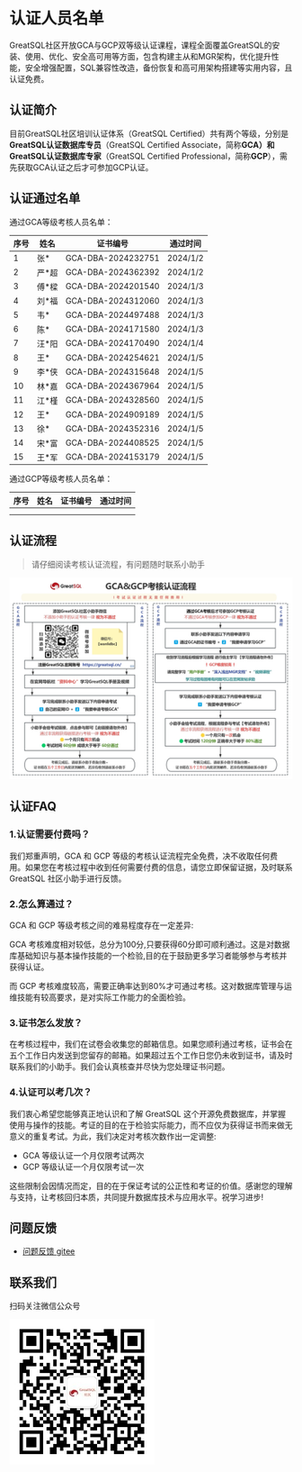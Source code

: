 # 认证人员名单
GreatSQL社区开放GCA与GCP双等级认证课程，课程全面覆盖GreatSQL的安装、使用、优化、安全高可用等方面，包含构建主从和MGR架构，优化提升性能，安全增强配置，SQL兼容性改造，备份恢复和高可用架构搭建等实用内容，且认证免费。

## 认证简介

目前GreatSQL社区培训认证体系（GreatSQL Certified）共有两个等级，分别是**GreatSQL认证数据库专员**（GreatSQL Certified Associate，简称**GCA）**和**GreatSQL认证数据库专家**（GreatSQL Certified Professional，简称**GCP**），需先获取GCA认证之后才可参加GCP认证。

## 认证通过名单

通过GCA等级考核人员名单：

| 序号 | 姓名  | 证书编号           | 通过时间 |
| ---- | ----- | ------------------ | -------- |
| 1    | 张*   | GCA-DBA-2024232751 | 2024/1/2 |
| 2    | 严*超 | GCA-DBA-2024362392 | 2024/1/2 |
| 3    | 傅*樑 | GCA-DBA-2024201540 | 2024/1/3 |
| 4    | 刘*福 | GCA-DBA-2024312060 | 2024/1/3 |
| 5    | 韦*   | GCA-DBA-2024497488 | 2024/1/3 |
| 6    | 陈*   | GCA-DBA-2024171580 | 2024/1/3 |
| 7    | 汪*阳 | GCA-DBA-2024170490 | 2024/1/4 |
| 8    | 王*   | GCA-DBA-2024254621 | 2024/1/5 |
| 9    | 李*侠 | GCA-DBA-2024315648 | 2024/1/5 |
| 10   | 林*嘉 | GCA-DBA-2024367964 | 2024/1/5 |
| 11   | 江*槿 | GCA-DBA-2024328560 | 2024/1/5 |
| 12   | 王*   | GCA-DBA-2024909189 | 2024/1/5 |
| 13   | 徐*   | GCA-DBA-2024352316 | 2024/1/5 |
| 14   | 宋*富 | GCA-DBA-2024408525 | 2024/1/5 |
| 15   | 王*军 | GCA-DBA-2024153179 | 2024/1/5 |

通过GCP等级考核人员名单：

| 序号 | 姓名 | 证书编号 | 通过时间 |
| ---- | ---- | -------- | -------- |
|      |      |          |          |
|      |      |          |          |

## 认证流程

> 请仔细阅读考核认证流程，有问题随时联系小助手

![认证考核流程](./flow-chart.png)

## 认证FAQ

### 1.认证需要付费吗？

我们郑重声明，GCA 和 GCP 等级的考核认证流程完全免费，决不收取任何费用。如果您在考核过程中收到任何需要付费的信息，请您立即保留证据，及时联系 GreatSQL 社区小助手进行反馈。

### 2.怎么算通过？

GCA 和 GCP 等级考核之间的难易程度存在一定差异:

GCA 考核难度相对较低，总分为100分,只要获得60分即可顺利通过。这是对数据库基础知识与基本操作技能的一个检验,目的在于鼓励更多学习者能够参与考核并获得认证。

而 GCP 考核难度较高，需要正确率达到80%才可通过考核。这对数据库管理与运维技能有较高要求，是对实际工作能力的全面检验。

### 3.证书怎么发放？

在考核过程中，我们在试卷会收集您的邮箱信息。如果您顺利通过考核，证书会在五个工作日内发送到您留存的邮箱。如果超过五个工作日您仍未收到证书，请及时联系我们的小助手。我们会认真核查并尽快为您处理证书问题。

### 4.认证可以考几次？

我们衷心希望您能够真正地认识和了解 GreatSQL 这个开源免费数据库，并掌握使用与操作的技能。考证的目的在于检验实际能力，而不应仅为获得证书而来做无意义的重复考试。为此，我们决定对考核次数作出一定调整:

- GCA 等级认证一个月仅限考试两次
- GCP 等级认证一个月仅限考试一次

这些限制会因情况而定，目的在于保证考试的公正性和考证的价值。感谢您的理解与支持，让考核回归本质，共同提升数据库技术与应用水平。祝学习进步!

**问题反馈**
---

- [问题反馈 gitee](https://gitee.com/GreatSQL/GreatSQL-Manual/issues)


**联系我们**
---

扫码关注微信公众号

![greatsql-wx](../greatsql-wx.jpg)
